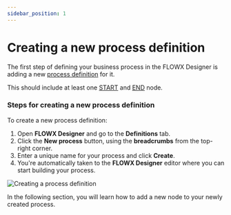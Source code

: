 ```yaml
---
sidebar_position: 1
---
```


# Creating a new process definition

The first step of defining your business process in the FLOWX Designer is adding a new [process definition](../../building-blocks/process/process-definition/process-definition.md) for it.

This should include at least one [START](../../building-blocks/node/start-end-node.md#start-node) and [END](../../building-blocks/node/start-end-node.md#end-node) node.

### Steps for creating a new process definition

To create a new process definition:

1. Open **FLOWX Designer** and go to the **Definitions** tab.
2. Click the **New process** button, using the **breadcrumbs** from the top-right corner.
3. Enter a unique name for your process and click **Create**.
4. You're automatically taken to the **FLOWX Designer** editor where you can start building your process.

![Creating a process definition](https://s3.eu-west-1.amazonaws.com/docx.flowx.ai/3.2/process_flow_process_definition.gif)

In the following section, you will learn how to add a new node to your newly created process.